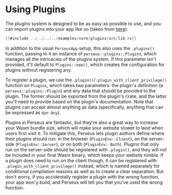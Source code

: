 # Using Plugins

The plugins system is designed to be as easy as possible to use, and you can import plugins into your app like so (taken from [here](https://github.com/arctic-hen7/perseus/blob/main/examples/core/plugins/src/lib.rs)):

```rust
{{#include ../../../../examples/core/plugins/src/lib.rs}}
```

In addition to the usual `PerseusApp` setup, this also uses the `.plugins()` function, passing to it an instance of `perseus::plugins::Plugins`, which manages all the intricacies of the plugins system. If this parameter isn't provided, it'll default to `Plugins::new()`, which creates the configuration for plugins without registering any.

To register a plugin, we use the `.plugin()`/`.plugin_with_client_privilege()` function on `Plugins`, which takes two parameters: the plugin's definition (a `perseus::plugins::Plugin`) and any data that should be provided to the plugin. The former should be exported from the plugin's crate, and the latter you'll need to provide based on the plugin's documentation. Note that plugins can accept almost anything as data (specifically, anything that can be expressed as `dyn Any`).

Plugins in Perseus are fantastic, but they're also a great way to increase your Wasm bundle size, which will make your website slower to laod when users first visit it. To mitigate this, Perseus lets plugin authors define where their plugins should run: in the browser (`PluginEnv::Client`), on the server-side (`PluginEnv::Server`), or on both (`PluginEnv::Both`). Plugins that only run on the server-side should be registered with `.plugin()`, and they will not be included in your final Wasm binary, which keeps your website nimble. If a plugin does need to run on the client though, it can be registered with `.plugin_with_client_privilege()` instead, which is named separately for conditional compilation reasons as well as to create a clear separation. But don't worry, if you accidentally register a plugin with the wrong function, your app won'y build, and Perseus will tell you that you've used the wrong function.
